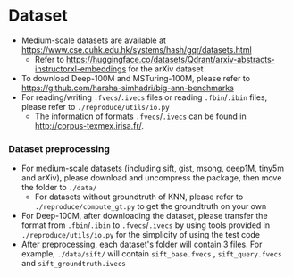 # Dataset
  * Medium-scale datasets are available at https://www.cse.cuhk.edu.hk/systems/hash/gqr/datasets.html
    * Refer to https://huggingface.co/datasets/Qdrant/arxiv-abstracts-instructorxl-embeddings for the arXiv dataset
  * To download Deep-100M and MSTuring-100M, please refer to https://github.com/harsha-simhadri/big-ann-benchmarks
  * For reading/writing `.fvecs`/`.ivecs` files or reading `.fbin`/`.ibin` files, please refer to `./reproduce/utils/io.py`
    * The information of formats `.fvecs`/`.ivecs` can be found in http://corpus-texmex.irisa.fr/.

### Dataset preprocessing
  * For medium-scale datasets (including sift, gist, msong, deep1M, tiny5m and arXiv), please download and uncompress the package, then move the folder to `./data/`
    * For datasets without groundtruth of KNN, please refer to `./reproduce/compute_gt.py` to get the groundtruth on your own
  * For Deep-100M, after downloading the dataset, please transfer the format from `.fbin`/`.ibin` to `.fvecs`/`.ivecs` by using tools provided in `./reproduce/utils/io.py` for the simplicity of using the test code
  * After preprocessing, each dataset's folder will contain 3 files. For example, `./data/sift/` will contain `sift_base.fvecs` , `sift_query.fvecs` and `sift_groundtruth.ivecs`
